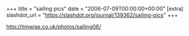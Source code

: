+++
title = "sailing pics"
date = "2006-07-09T00:00:00+00:00"
[extra]
slashdot_url = "https://slashdot.org/journal/139362/sailing-pics"
+++

<p><a href="http://timwise.co.uk/photos/sailing06/">http://timwise.co.uk/photos/sailing06/</a></p>

